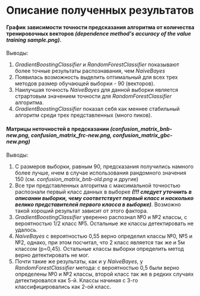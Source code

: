 # Описание полученных результатов
#### График зависимости точности предсказания алгоритма от количества тренировочных векторов _(dependence method's accuracy of the value training sample.png)_.
Выводы:
1. _GradientBoostingClassifier_ и _RandomForestClassifier_ показывают более точные результаты распознавания, чем _NaiveBayes_
2. Появилась возможность выделить оптимальный для всех трех методов размер обучающей выборки - 90 (векторов).
3. Наилучшая точность _NaiveBayes_ для данной выборки является страртовым значением точности для _RandomForestClassifier_ алгоритма.
4. _GradientBoostingClassifier_ показал себя как меннее стабильный алгоритм среди трех представленных (много пиков).

#### Матрицы неточностей в предсказании _(confusion_matrix_bnb-new.png, confusion_matrix_frc-new.png, confusion_matrix_gbc-new.png)_
Выводы:
1. С размеров выборки, равным 90, предсказания получились намного более лучше, нчем в случае использования рандомного значения 150 (см. _confusion_matrix_bnb-old.png_ и другие)
2. Все три представленных алгоритма с максимальной точностью распознали первый класс данных в выборке ***(!!! следует уточнить в описании выборки, чему соответствует первый класс и насколько велико представителей первого класса в выборке)***. Возможно такой хороший результат зависит от этого фактора.
3. _GradientBoostingClassifier_ уверенно распознал №0 и №2 классы, с вероятностью 1/2 класс №5. Остальные же классы детектировать не удалось.
4. _NaiveBayes_ с вероятностью 0,55 верно определил классы №0, №5 и №2, однако, при этом посчитал, что 2 класс является так же и 5м классом (p=0,45). Остальные классы выборки определить метод верно детектировать не мог.
5. Почти такие же результаты, как и у _NaiveBayes_,  у _RandomForestClassifier_ метода: с вероятностью 0,5 были верно определены №0 и №2 классы, второй класс так же в редких случаях детектировался как 5-й. Классы начиная с 3-го классифицировались как 2-ой класс.